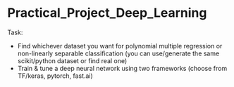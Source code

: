 # Practical_Project_Deep_Learning

Task:

- Find whichever dataset you want for polynomial multiple regression or non-linearly separable classification (you can use/generate the same scikit/python dataset or find real one)
- Train & tune a deep neural network using two frameworks (choose from TF/keras, pytorch, fast.ai)
